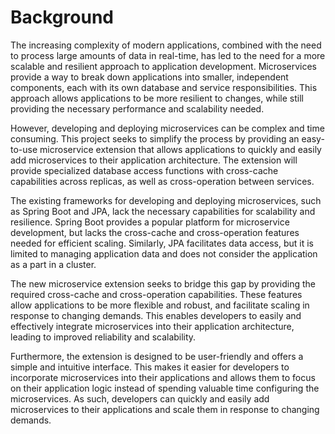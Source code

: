 # Background
The increasing complexity of modern applications, combined with the need to process large amounts of data in real-time, has led to the need for a more scalable and resilient approach to application development. Microservices provide a way to break down applications into smaller, independent components, each with its own database and service responsibilities. This approach allows applications to be more resilient to changes, while still providing the necessary performance and scalability needed.

However, developing and deploying microservices can be complex and time consuming. This project seeks to simplify the process by providing an easy-to-use microservice extension that allows applications to quickly and easily add microservices to their application architecture. The extension will provide specialized database access functions with cross-cache capabilities across replicas, as well as cross-operation between services.

The existing frameworks for developing and deploying microservices, such as Spring Boot and JPA, lack the necessary capabilities for scalability and resilience. Spring Boot provides a popular platform for microservice development, but lacks the cross-cache and cross-operation features needed for efficient scaling. Similarly, JPA facilitates data access, but it is limited to managing application data and does not consider the application as a part in a cluster. 

The new microservice extension seeks to bridge this gap by providing the required cross-cache and cross-operation capabilities. These features allow applications to be more flexible and robust, and facilitate scaling in response to changing demands. This enables developers to easily and effectively integrate microservices into their application architecture, leading to improved reliability and scalability.

Furthermore, the extension is designed to be user-friendly and offers a simple and intuitive interface. This makes it easier for developers to incorporate microservices into their applications and allows them to focus on their application logic instead of spending valuable time configuring the microservices. As such, developers can quickly and easily add microservices to their applications and scale them in response to changing demands.

